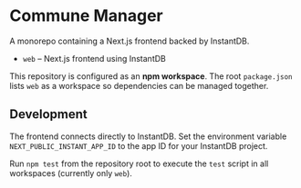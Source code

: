 # Commune Manager

A monorepo containing a Next.js frontend backed by InstantDB.

- `web` – Next.js frontend using InstantDB

This repository is configured as an **npm workspace**. The root
`package.json` lists `web` as a workspace so dependencies can
be managed together.

## Development

The frontend connects directly to InstantDB. Set the environment variable
`NEXT_PUBLIC_INSTANT_APP_ID` to the app ID for your InstantDB project.

Run `npm test` from the repository root to execute the `test` script in
all workspaces (currently only `web`).
